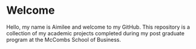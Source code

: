 # Welcome

Hello, my name is Aimilee and welcome to my GitHub. This repository is a collection of my academic projects completed during my post graduate program at the McCombs School of Business.
